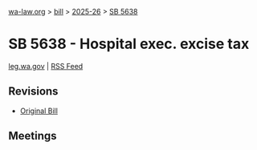 [wa-law.org](/) > [bill](/bill/) > [2025-26](/bill/2025-26/) > [SB 5638](/bill/2025-26/sb/5638/)

# SB 5638 - Hospital exec. excise tax
[leg.wa.gov](https://app.leg.wa.gov/billsummary?BillNumber=5638&Year=2025&Initiative=false) | [RSS Feed](./rss.xml)

## Revisions
* [Original Bill](1/)

## Meetings